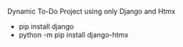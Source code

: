 Dynamic To-Do Project using only Django and Htmx

- pip install django
- python -m pip install django-htmx
